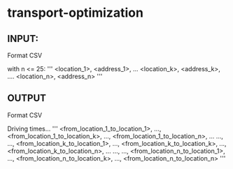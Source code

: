 # transport-optimization

## INPUT:

Format CSV

with n <= 25:
'''
  <location_1>, <address_1>,
  ...
  <location_k>, <address_k>,
  ....
  <location_n>, <address_n>
'''


## OUTPUT

Format CSV

Driving times...
'''
  <from_location_1_to_location_1>,  ..., <from_location_1_to_location_k>, ..., <from_location_1_to_location_n>,
  ...                               ...,                                  ...,
  <from_location_k_to_location_1>,  ..., <from_location_k_to_location_k>, ..., <from_location_k_to_location_n>,
  ...                               ...,                                  ...,
  <from_location_n_to_location_1>,  ..., <from_location_n_to_location_k>, ..., <from_location_n_to_location_n>
'''
